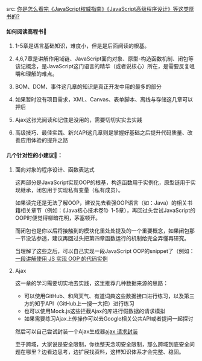 

src: [你是怎么看完《JavaScript权威指南》《JavaScript高级程序设计》等这类厚书的?](https://www.zhihu.com/question/32039257/answer/186719859)



#### 如何阅读高程书🎯

1. 1-5章是语言基础知识，难度小，但是是后面阅读的根基。
2. 4,6,7章是讲解作用域链、JavaScript面向对象、原型-构造函数机制、闭包等该记概念，是JavaScript这门语言的精华（或者说核心）所在，是需要反复咀嚼和理解的难点。

3. BOM、DOM、事件这几章的知识是真正开发中用的最多的部分
4. 如果暂时没有项目需求，XML、Canvas、表单脚本、离线与存储这几章可以押后
5. Ajax这张光阅读和记住是没用的，需要切切实实去实践
6. 高级技巧、最佳实践、新兴API这几章则是掌握好基础之后提升代码质量、改善应用体验的提升之路



#### 几个针对性的小建议🤥：

1. 面向对象的程序设计、函数表达式

   这两部分是JavaScript实现OOP的根基，构造函数用于实例化，原型链用于实现继承，闭包用于实现私有变量（私有成员）。

   如果读完还是无法了解OOP，建议先去看强OOP语言（如：Java）的相关书籍相关章节（例如：《Java核心技术卷1》1-5章），再回过头尝试JavaScript的OOP时便觉得柳暗花明，茅塞顿开。

   而闭包也是你以后将接触到的模块化里处处提及的一个重要概念，如果闭包那一节没法参透，建议再回过头把第四章函数运行的机制给完全弄懂再研究。

   当理解了这些之后，可以自己实现一段JavaScript OOP的snippet了（例如：[一段讲解使用 JS 实现 OOP 的代码实例](https://gist.github.com/yangfch3/24d0eb5293088824d25df4e26856b88d)

2. Ajax

   这一章的学习需要切实地去实践，这里推荐几种数据来源的思路：

   - 可以使用GitHub、和风天气、有道词典这些数据接口进行练习，以及第三方的知乎API（GitHub上一搜一大把）进行练习
   - 也可以使用Mock.js这些拦截Ajax的库进行假数据的请求模拟
   - 如果需要练习Ajax上传操作可以去Google相关公共API或者提问一起探讨

   然后可以自己尝试封装一个Ajax生成器[ajax 请求封装](https://gist.github.com/yangfch3/4ca039fbaa492b1061a22fdbef4ab367)

   至于跨域，大家说是安全限制，你也整天念叨安全限制，那么跨域到底安全问题在哪里？边看边思考，边扩展找资料，这样知识体系才会完整、稳固。



